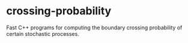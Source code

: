 crossing-probability
====================

Fast C++ programs for computing the boundary crossing probability of certain stochastic processes.

